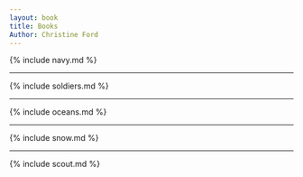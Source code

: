 ```yaml
---
layout: book
title: Books
Author: Christine Ford
---
```


{% include navy.md %}

<hr>

{% include soldiers.md %}

<hr>

{% include oceans.md %}

<hr>

{% include snow.md %}

<hr>

{% include scout.md %}
